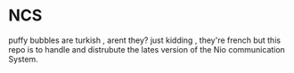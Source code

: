 # NCS
puffy bubbles are turkish , arent they? just kidding , they're french but this repo is to handle and distrubute the lates version of the Nio communication System.
